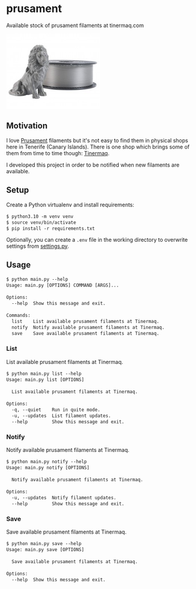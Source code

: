 # prusament

Available stock of prusament filaments at tinermaq.com

![Prusament Galaxy Silver](galaxy.jpg)

## Motivation

I love [Prusament](https://prusament.com/) filaments but it's not easy to find them in physical shops here in Tenerife (Canary Islands). There is one shop which brings some of them from time to time though: [Tinermaq](<[https://](https://tinermaq.com/blog/categoria-producto/filamento/prusament/)>).

I developed this project in order to be notified when new filaments are available.

## Setup

Create a Python virtualenv and install requirements:

```console
$ python3.10 -m venv venv
$ source venv/bin/activate
$ pip install -r requirements.txt
```

Optionally, you can create a `.env` file in the working directory to overwrite settings from [settings.py](settings.py).

## Usage

```console
$ python main.py --help
Usage: main.py [OPTIONS] COMMAND [ARGS]...

Options:
  --help  Show this message and exit.

Commands:
  list    List available prusament filaments at Tinermaq.
  notify  Notify available prusament filaments at Tinermaq.
  save    Save available prusament filaments at Tinermaq.
```

### List

List available prusament filaments at Tinermaq.

```console
$ python main.py list --help
Usage: main.py list [OPTIONS]

  List available prusament filaments at Tinermaq.

Options:
  -q, --quiet    Run in quite mode.
  -u, --updates  List filament updates.
  --help         Show this message and exit.
```

### Notify

Notify available prusament filaments at Tinermaq.

```console
$ python main.py notify --help
Usage: main.py notify [OPTIONS]

  Notify available prusament filaments at Tinermaq.

Options:
  -u, --updates  Notify filament updates.
  --help         Show this message and exit.
```

### Save

Save available prusament filaments at Tinermaq.

```console
$ python main.py save --help
Usage: main.py save [OPTIONS]

  Save available prusament filaments at Tinermaq.

Options:
  --help  Show this message and exit.
```
